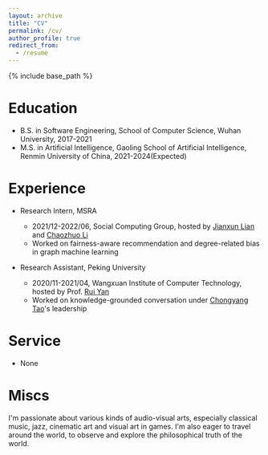 ```yaml
---
layout: archive
title: "CV"
permalink: /cv/
author_profile: true
redirect_from:
  - /resume
---
```


{% include base_path %}

Education
======
* B.S. in Software Engineering, School of Computer Science, Wuhan University, 2017-2021
* M.S. in Artificial Intelligence, Gaoling School of Artificial Intelligence, Renmin University of China, 2021-2024(Expected)

Experience
======
* Research Intern, MSRA
  * 2021/12-2022/06, Social Computing Group, hosted by [Jianxun Lian](https://www.microsoft.com/en-us/research/people/jialia) and [Chaozhuo Li](https://whatsname1991.github.io/)
  * Worked on fairness-aware recommendation and degree-related bias in graph machine learning

* Research Assistant, Peking University
  * 2020/11-2021/04, Wangxuan Institute of Computer Technology, hosted by Prof. [Rui Yan](https://gsai.ruc.edu.cn/addons/teacher/index/info.html?user_id=0&ruccode=20200243&ln=en)
  * Worked on knowledge-grounded conversation under [Chongyang Tao](https://chongyangtao.github.io/index.html)'s leadership
  
Service
======
* None

Miscs
======
I'm passionate about various kinds of audio-visual arts, especially classical music, jazz, cinematic art and visual art in games. I'm also eager to travel around the world, to observe and explore the philosophical truth of the world.

